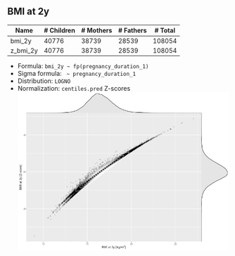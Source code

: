 ## BMI at 2y

| Name | # Children | # Mothers | # Fathers | # Total |
| ---- | ---------- | --------- | --------- | ------- |
| bmi_2y | 40776 | 38739 | 28539 | 108054 |
| z_bmi_2y | 40776 | 38739 | 28539 | 108054 |

- Formula: `bmi_2y ~ fp(pregnancy_duration_1)`
- Sigma formula: ` ~ pregnancy_duration_1`
- Distribution: `LOGNO`
- Normalization: `centiles.pred` Z-scores
![](plots/z_bmi_2y_vs_bmi_2y_child.png)


